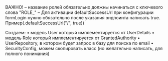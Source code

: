 ВАЖНО!
– название ролей обязательно должны начинаться с ключевого слова "ROLE_"
– Для активации defaultSuccessUrl при конфигурации formLogin нужно обязательно после указания эндпоинта написать true. Пример(.defaultSuccessUrl("/", true))

Создаем:
• модель User который имплементируется от UserDetails
• модель Role который имплементируется от GrantedAuthority
• UserRepository, в котором будет запрос в базу для поиска по email
• SecurityConfig, можем скопировать класс (но желательно написать, для полного понимания)